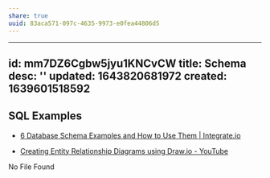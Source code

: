 ```yaml
---
share: true
uuid: 83aca571-097c-4635-9973-e0fea44806d5
---
```

---
id: mm7DZ6Cgbw5jyu1KNCvCW
title: Schema
desc: ''
updated: 1643820681972
created: 1639601518592
---

## SQL Examples

* [6 Database Schema Examples and How to Use Them | Integrate.io](https://www.integrate.io/blog/database-schema-examples/)

* [Creating Entity Relationship Diagrams using Draw.io - YouTube](https://www.youtube.com/watch?v=lAtCySGDD48)

No File Found
